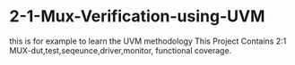 # 2-1-Mux-Verification-using-UVM
this is for example to learn the UVM methodology 
This Project Contains 2:1 MUX-dut,test,seqeunce,driver,monitor, functional coverage.
